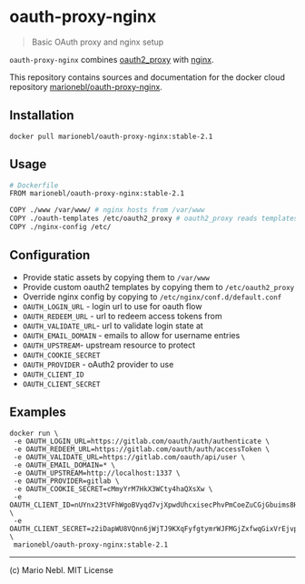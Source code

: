 # oauth-proxy-nginx

> Basic OAuth proxy and nginx setup

`oauth-proxy-nginx` combines [oauth2_proxy](https://github.com/bitly/oauth2_proxy)
with [nginx](http://nginx.org/).

This repository contains sources and documentation
for the docker cloud repository [marionebl/oauth-proxy-nginx](https://cloud.docker.com/app/marionebl/repository/docker/marionebl/oauth-proxy-nginx/general).

## Installation

```
docker pull marionebl/oauth-proxy-nginx:stable-2.1
```

## Usage

```sh
# Dockerfile
FROM marionebl/oauth-proxy-nginx:stable-2.1

COPY ./www /var/www/ # nginx hosts from /var/www
COPY ./oauth-templates /etc/oauth2_proxy # oauth2_proxy reads templates from /etc/oauth2_proxy
COPY ./nginx-config /etc/
```

## Configuration

* Provide static assets by copying them to `/var/www`
* Provide custom oauth2 templates by copying them to `/etc/oauth2_proxy`
* Override nginx config by copying to `/etc/nginx/conf.d/default.conf`
* `OAUTH_LOGIN_URL` - login url to use for oauth flow
* `OAUTH_REDEEM_URL` - url to redeem access tokens from
* `OAUTH_VALIDATE_URL`- url to validate login state at
* `OAUTH_EMAIL_DOMAIN` - emails to allow for username entries
* `OAUTH_UPSTREAM`- upstream resource to protect
* `OAUTH_COOKIE_SECRET`
* `OAUTH_PROVIDER` - oAuth2 provider to use
* `OAUTH_CLIENT_ID`
* `OAUTH_CLIENT_SECRET`

## Examples

```shell
docker run \
 -e OAUTH_LOGIN_URL=https://gitlab.com/oauth/auth/authenticate \
 -e OAUTH_REDEEM_URL=https://gitlab.com/oauth/auth/accessToken \
 -e OAUTH_VALIDATE_URL=https://gitlab.com/oauth/api/user \
 -e OAUTH_EMAIL_DOMAIN=* \
 -e OAUTH_UPSTREAM=http://localhost:1337 \
 -e OAUTH_PROVIDER=gitlab \
 -e OAUTH_COOKIE_SECRET=cMmyYrM7HkX3WCty4haQXsXw \
 -e OAUTH_CLIENT_ID=nUYnx23tVFhWgoBVyqd7vjXpwdUhcxisecPhvPmCoeZuCGjGbuims8HdMY2WHJZ6 \
 -e OAUTH_CLIENT_SECRET=z2iDapWU8VQnn6jWjTJ9KXqFyfgtymrWJFMGjZxfwqGixVrEjvp8iKaLQBwkFFb6 \
 marionebl/oauth-proxy-nginx:stable-2.1
```

---
(c) Mario Nebl. MIT License
